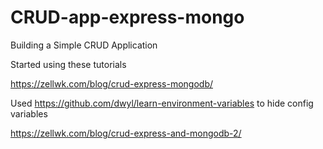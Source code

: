 # CRUD-app-express-mongo
Building a Simple CRUD Application

Started using these tutorials

https://zellwk.com/blog/crud-express-mongodb/

Used https://github.com/dwyl/learn-environment-variables to hide config variables


https://zellwk.com/blog/crud-express-and-mongodb-2/

